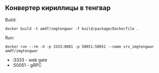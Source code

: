 ## Конвертер кириллицы в тенгвар
 
Build:

 `docker build -t amdf/imgtengwar -f build/package/Dockerfile .`
 
Run:

 `docker run --rm -d -p 3333:8081 -p 50051:50051 --name srv_imgtengwar amdf/imgtengwar`

 * :3333 - web gate
 * :50051 - gRPC
